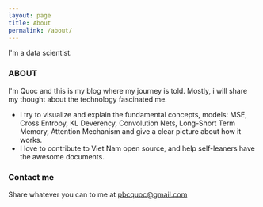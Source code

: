 ```yaml
---
layout: page
title: About
permalink: /about/
---
```


I'm a data scientist.

### ABOUT

I'm Quoc and this is my blog where my journey is told. Mostly, i will share my thought about the technology fascinated me. 
* I try to visualize and explain the fundamental concepts, models: MSE, Cross Entropy, KL Deverency, Convolution Nets, Long-Short Term Memory, Attention Mechanism and give a clear picture about how it works.
* I love to contribute to Viet Nam open source, and help self-leaners have the awesome documents.

### Contact me
Share whatever you can to me at [pbcquoc@gmail.com](mailto:pbcquoc@gmail.com)
